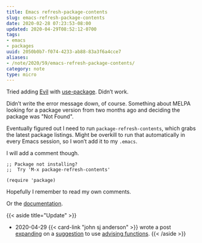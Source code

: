 ```yaml
---
title: Emacs refresh-package-contents
slug: emacs-refresh-package-contents
date: 2020-02-28 07:23:53-08:00
updated: 2020-04-29T08:52:12-0700
tags:
- emacs
- packages
uuid: 2050b0b7-f074-4233-ab88-83a3f6a4cce7
aliases:
- /note/2020/59/emacs-refresh-package-contents/
category: note
type: micro
---
```

Tried adding [Evil](https://www.emacswiki.org/emacs/Evil) with
[use-package](/post/2019/11/emacs-use-package). Didn’t work.

Didn’t write the error message down, of course. Something about MELPA
looking for a package version from two months ago and deciding the
package was "Not Found".

Eventually figured out I need to run `package-refresh-contents`, which
grabs the latest package listings. Might be overkill to run that
automatically in every Emacs session, so I won’t add it to my `.emacs`.

I will add a comment though.

``` elisp
;; Package not installing?
;;  Try 'M-x package-refresh-contents'

(require 'package)
```

Hopefully I remember to read my own comments.

Or the
[documentation](https://evil.readthedocs.io/en/latest/overview.html#installation-via-package-el).

{{< aside title="Update" >}}
- 2020-04-29
  {{< card-link "john sj anderson" >}} wrote a post
  [expanding](https://genehack.blog/2020/04/a-bit-of-emacs-advice/) on
  a [suggestion](https://mastodon.social/@genehack/103737652356761968)
  to use [advising
  functions](https://www.gnu.org/software/emacs/manual/html_node/elisp/Advising-Functions.html).
{{< /aside >}}